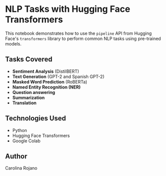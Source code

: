 # NLP Tasks with Hugging Face Transformers

This notebook demonstrates how to use the `pipeline` API from Hugging Face's `transformers` library to perform common NLP tasks using pre-trained models.

## Tasks Covered

- **Sentiment Analysis** (DistilBERT)
- **Text Generation** (GPT-2 and Spanish GPT-2)
- **Masked Word Prediction** (RoBERTa)
- **Named Entity Recognition (NER)**
- **Question answering**
- **Summarization**
- **Translation**

## Technologies Used

- Python
- Hugging Face Transformers
- Google Colab

## Author

Carolina Rojano
